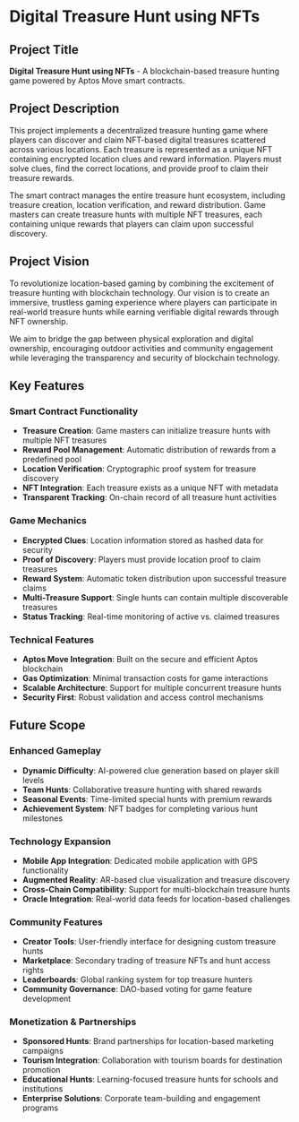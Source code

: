# Digital Treasure Hunt using NFTs

## Project Title
**Digital Treasure Hunt using NFTs** - A blockchain-based treasure hunting game powered by Aptos Move smart contracts.

## Project Description
This project implements a decentralized treasure hunting game where players can discover and claim NFT-based digital treasures scattered across various locations. Each treasure is represented as a unique NFT containing encrypted location clues and reward information. Players must solve clues, find the correct locations, and provide proof to claim their treasure rewards.

The smart contract manages the entire treasure hunt ecosystem, including treasure creation, location verification, and reward distribution. Game masters can create treasure hunts with multiple NFT treasures, each containing unique rewards that players can claim upon successful discovery.

## Project Vision
To revolutionize location-based gaming by combining the excitement of treasure hunting with blockchain technology. Our vision is to create an immersive, trustless gaming experience where players can participate in real-world treasure hunts while earning verifiable digital rewards through NFT ownership.

We aim to bridge the gap between physical exploration and digital ownership, encouraging outdoor activities and community engagement while leveraging the transparency and security of blockchain technology.

## Key Features

### Smart Contract Functionality
- **Treasure Creation**: Game masters can initialize treasure hunts with multiple NFT treasures
- **Reward Pool Management**: Automatic distribution of rewards from a predefined pool
- **Location Verification**: Cryptographic proof system for treasure discovery
- **NFT Integration**: Each treasure exists as a unique NFT with metadata
- **Transparent Tracking**: On-chain record of all treasure hunt activities

### Game Mechanics
- **Encrypted Clues**: Location information stored as hashed data for security
- **Proof of Discovery**: Players must provide location proof to claim treasures
- **Reward System**: Automatic token distribution upon successful treasure claims
- **Multi-Treasure Support**: Single hunts can contain multiple discoverable treasures
- **Status Tracking**: Real-time monitoring of active vs. claimed treasures

### Technical Features
- **Aptos Move Integration**: Built on the secure and efficient Aptos blockchain
- **Gas Optimization**: Minimal transaction costs for game interactions  
- **Scalable Architecture**: Support for multiple concurrent treasure hunts
- **Security First**: Robust validation and access control mechanisms

## Future Scope

### Enhanced Gameplay
- **Dynamic Difficulty**: AI-powered clue generation based on player skill levels
- **Team Hunts**: Collaborative treasure hunting with shared rewards
- **Seasonal Events**: Time-limited special hunts with premium rewards
- **Achievement System**: NFT badges for completing various hunt milestones

### Technology Expansion
- **Mobile App Integration**: Dedicated mobile application with GPS functionality
- **Augmented Reality**: AR-based clue visualization and treasure discovery
- **Cross-Chain Compatibility**: Support for multi-blockchain treasure hunts
- **Oracle Integration**: Real-world data feeds for location-based challenges

### Community Features  
- **Creator Tools**: User-friendly interface for designing custom treasure hunts
- **Marketplace**: Secondary trading of treasure NFTs and hunt access rights
- **Leaderboards**: Global ranking system for top treasure hunters
- **Community Governance**: DAO-based voting for game feature development

### Monetization & Partnerships
- **Sponsored Hunts**: Brand partnerships for location-based marketing campaigns
- **Tourism Integration**: Collaboration with tourism boards for destination promotion
- **Educational Hunts**: Learning-focused treasure hunts for schools and institutions
- **Enterprise Solutions**: Corporate team-building and engagement programs